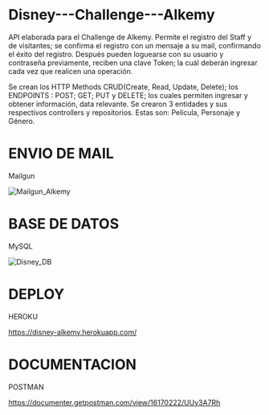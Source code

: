 

# Disney---Challenge---Alkemy


API elaborada para el Challenge de Alkemy.
Permite el registro del Staff y de visitantes; se confirma el registro con un mensaje a su mail, confirmando el éxito del registro.
Después pueden loguearse con su usuario y contraseña previamente, reciben una clave Token; la cuál deberán ingresar cada vez que realicen una operación.

Se crean los HTTP Methods CRUD(Create, Read, Update, Delete); los ENDPOINTS : POST; GET; PUT y DELETE; los cuales permiten ingresar y obtener información, data relevante.
Se crearon 3 entidades y sus respectivos controllers y repositorios. Estas son: Película, Personaje y Género.






# ENVIO DE MAIL

Mailgun

![Mailgun_Alkemy](https://user-images.githubusercontent.com/75276647/135778509-b87f3371-093a-4ad8-a517-7ff82de4e39e.jpg)






# BASE DE DATOS

MySQL

![Disney_DB](https://user-images.githubusercontent.com/75276647/135779299-a136b4ba-d122-4a37-8434-03cb64f0666d.png)









# DEPLOY

HEROKU


https://disney-alkemy.herokuapp.com/







# DOCUMENTACION

POSTMAN


https://documenter.getpostman.com/view/16170222/UUy3A7Rh


